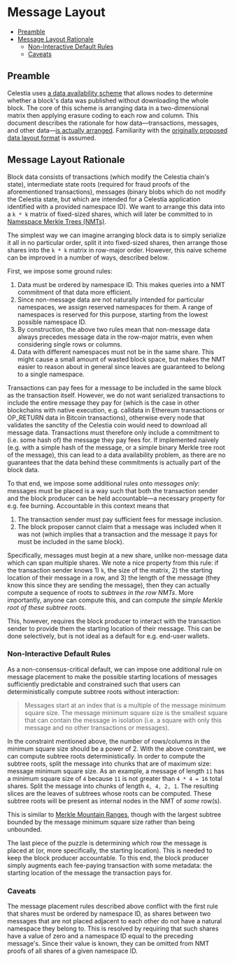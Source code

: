 # Message Layout

- [Preamble](#preamble)
- [Message Layout Rationale](#message-layout-rationale)
  - [Non-Interactive Default Rules](#non-interactive-default-rules)
  - [Caveats](#caveats)

## Preamble

Celestia uses [a data availability scheme](https://arxiv.org/abs/1809.09044) that allows nodes to determine whether a block's data was published without downloading the whole block. The core of this scheme is arranging data in a two-dimensional matrix then applying erasure coding to each row and column. This document describes the rationale for how data—transactions, messages, and other data—[is actually arranged](../specs/data_structures.md#arranging-available-data-into-shares). Familiarity with the [originally proposed data layout format](https://arxiv.org/abs/1809.09044) is assumed.

## Message Layout Rationale

Block data consists of transactions (which modify the Celestia chain's state), intermediate state roots (required for fraud proofs of the aforementioned transactions), messages (binary blobs which do not modify the Celestia state, but which are intended for a Celestia application identified with a provided namespace ID). We want to arrange this data into a `k * k` matrix of fixed-sized shares, which will later be committed to in [Namespace Merkle Trees (NMTs)](../specs/data_structures.md#namespace-merkle-tree).

The simplest way we can imagine arranging block data is to simply serialize it all in no particular order, split it into fixed-sized shares, then arrange those shares into the `k * k` matrix in row-major order. However, this naive scheme can be improved in a number of ways, described below.

First, we impose some ground rules:

1. Data must be ordered by namespace ID. This makes queries into a NMT commitment of that data more efficient.
1. Since non-message data are not naturally intended for particular namespaces, we assign reserved namespaces for them. A range of namespaces is reserved for this purpose, starting from the lowest possible namespace ID.
1. By construction, the above two rules mean that non-message data always precedes message data in the row-major matrix, even when considering single rows or columns.
1. Data with different namespaces must not be in the same share. This might cause a small amount of wasted block space, but makes the NMT easier to reason about in general since leaves are guaranteed to belong to a single namespace.

Transactions can pay fees for a message to be included in the same block as the transaction itself. However, we do not want serialized transactions to include the entire message they pay for (which is the case in other blockchains with native execution, e.g. calldata in Ethereum transactions or OP_RETURN data in Bitcoin transactions), otherwise every node that validates the sanctity of the Celestia coin would need to download all message data. Transactions must therefore only include a commitment to (i.e. some hash of) the message they pay fees for. If implemented naively (e.g. with a simple hash of the message, or a simple binary Merkle tree root of the message), this can lead to a data availability problem, as there are no guarantees that the data behind these commitments is actually part of the block data.

To that end, we impose some additional rules onto _messages only_: messages must be placed is a way such that both the transaction sender and the block producer can be held accountable—a necessary property for e.g. fee burning. Accountable in this context means that

1. The transaction sender must pay sufficient fees for message inclusion.
1. The block proposer cannot claim that a message was included when it was not (which implies that a transaction and the message it pays for must be included in the same block).

Specifically, messages must begin at a new share, unlike non-message data which can span multiple shares. We note a nice property from this rule: if the transaction sender knows 1) `k`, the size of the matrix, 2) the starting location of their message in a row, and 3) the length of the message (they know this since they are sending the message), then they can actually compute a sequence of roots to _subtrees in the row NMTs_. More importantly, anyone can compute this, and can compute _the simple Merkle root of these subtree roots_.

This, however, requires the block producer to interact with the transaction sender to provide them the starting location of their message. This can be done selectively, but is not ideal as a default for e.g. end-user wallets.

### Non-Interactive Default Rules

As a non-consensus-critical default, we can impose one additional rule on message placement to make the possible starting locations of messages sufficiently predictable and constrained such that users can deterministically compute subtree roots without interaction:

> Messages start at an index that is a multiple of the message minimum square size. The message minimum square size is the smallest square that can contain the message in isolation (i.e. a square with only this message and no other transactions or messages).

In the constraint mentioned above, the number of rows/columns in the minimum square size should be a power of 2.
With the above constraint, we can compute subtree roots deterministically. In order to compute the subtree roots, split the message into chunks that are of maximum size: message minimum square size. As an example, a message of length `11` has a minimum square size of `4` because `11` is not greater than `4 * 4 = 16` total shares. Split the message into chunks of length `4, 4, 2, 1`. The resulting slices are the leaves of subtrees whose roots can be computed. These subtree roots will be present as internal nodes in the NMT of _some_ row(s).

This is similar to [Merkle Mountain Ranges](https://www.usenix.org/legacy/event/sec09/tech/full_papers/crosby.pdf), though with the largest subtree bounded by the message minimum square size rather than being unbounded.

The last piece of the puzzle is determining _which_ row the message is placed at (or, more specifically, the starting location). This is needed to keep the block producer accountable. To this end, the block producer simply augments each fee-paying transaction with some metadata: the starting location of the message the transaction pays for.

### Caveats

The message placement rules described above conflict with the first rule that shares must be ordered by namespace ID, as shares between two messages that are not placed adjacent to each other do not have a natural namespace they belong to. This is resolved by requiring that such shares have a value of zero and a namespace ID equal to the preceding message's. Since their value is known, they can be omitted from NMT proofs of all shares of a given namespace ID.
